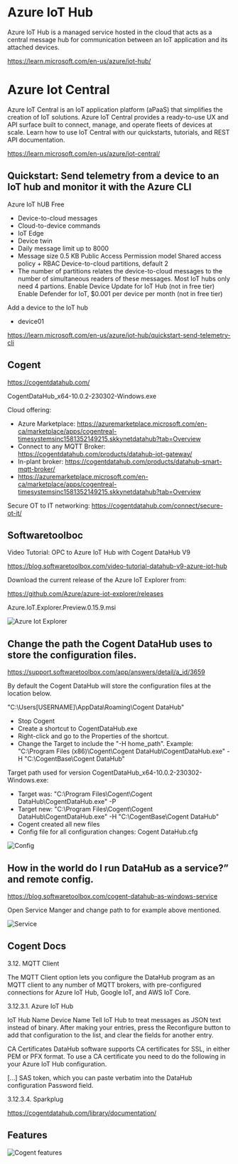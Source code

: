 # Azure IoT Hub

Azure IoT Hub is a managed service hosted in the cloud that acts as a central message hub for communication between an IoT application and its attached devices.

https://learn.microsoft.com/en-us/azure/iot-hub/

# Azure Iot Central

Azure IoT Central is an IoT application platform (aPaaS) that simplifies the creation of IoT solutions. Azure IoT Central provides a ready-to-use UX and API surface built to connect, manage, and operate fleets of devices at scale. Learn how to use IoT Central with our quickstarts, tutorials, and REST API documentation.

https://learn.microsoft.com/en-us/azure/iot-central/


## Quickstart: Send telemetry from a device to an IoT hub and monitor it with the Azure CLI

Azure IoT hUB
Free
* Device-to-cloud messages
* Cloud-to-device commands
* IoT Edge
* Device twin
* Daily message limit up to 8000
* Message size 0.5 KB
Public Access
Permission model Shared access policy + RBAC
Device-to-cloud partitions, default 2
* The number of partitions relates the device-to-cloud messages to the number of simultaneous readers of these messages. Most IoT hubs only need 4 partions.
Enable Device Update for IoT Hub (not in free tier)
Enable Defender for IoT, $0.001 per device per month (not in free tier)

Add a device to the IoT hub
* device01

https://learn.microsoft.com/en-us/azure/iot-hub/quickstart-send-telemetry-cli

## 

## Cogent

https://cogentdatahub.com/

CogentDataHub_x64-10.0.2-230302-Windows.exe

Cloud offering:

* Azure Marketplace: https://azuremarketplace.microsoft.com/en-ca/marketplace/apps/cogentreal-timesystemsinc1581352149215.skkynetdatahub?tab=Overview 
* Connect to any MQTT Broker: https://cogentdatahub.com/products/datahub-iot-gateway/ 
* In-plant broker: https://cogentdatahub.com/products/datahub-smart-mqtt-broker/ 
* https://azuremarketplace.microsoft.com/en-ca/marketplace/apps/cogentreal-timesystemsinc1581352149215.skkynetdatahub?tab=Overview


Secure OT to IT networking: https://cogentdatahub.com/connect/secure-ot-it/

## Softwaretoolboc

Video Tutorial: OPC to Azure IoT Hub with Cogent DataHub V9

https://blog.softwaretoolbox.com/video-tutorial-datahub-v9-azure-iot-hub

Download the current release of the Azure IoT Explorer from:

https://github.com/Azure/azure-iot-explorer/releases

Azure.IoT.Explorer.Preview.0.15.9.msi

![Azure Iot Explorer](https://github.com/spawnmarvel/quickguides/blob/main/iothub/images/hubconnect.jpg)

##  Change the path the Cogent DataHub uses to store the configuration files. 

https://support.softwaretoolbox.com/app/answers/detail/a_id/3659

By default the Cogent DataHub will store the configuration files at the location below.

"C:\Users\[USERNAME]\AppData\Roaming\Cogent DataHub"

* Stop Cogent
* Create a shortcut to CogentDataHub.exe
* Right-click and go to the Properties of the shortcut.
* Change the Target to include the "-H home_path".  Example: "C:\Program Files (x86)\Cogent\Cogent DataHub\CogentDataHub.exe" -H "C:\CogentBase\Cogent DataHub"

Target path used for version CogentDataHub_x64-10.0.2-230302-Windows.exe:
* Target was: "C:\Program Files\Cogent\Cogent DataHub\CogentDataHub.exe" -P
* Target new: "C:\Program Files\Cogent\Cogent DataHub\CogentDataHub.exe" -H "C:\CogentBase\Cogent DataHub"
* Cogent created all new files
* Config file for all configuration changes: Cogent DataHub.cfg

![Config](https://github.com/spawnmarvel/quickguides/blob/main/iothub/images/config.jpg)


## How in the world do I run DataHub as a service?” and remote config.

https://blog.softwaretoolbox.com/cogent-datahub-as-windows-service

Open Service Manger and change path to for example above mentioned.

![Service](https://github.com/spawnmarvel/quickguides/blob/main/iothub/images/service.jpg)


## Cogent Docs

3.12. MQTT Client

The MQTT Client option lets you configure the DataHub program as an MQTT client to any number of MQTT brokers, with pre-configured connections for Azure IoT Hub, Google IoT, and AWS IoT Core.


3.12.3.1. Azure IoT Hub

IoT Hub Name
Device Name
Tell IoT Hub to treat messages as JSON text instead of binary.
After making your entries, press the Reconfigure button to add that configuration to the list, and clear the fields for another entry. 

CA Certificates
DataHub software supports CA certificates for SSL, in either PEM or PFX format. To use a CA certificate you need to do the following in your Azure IoT Hub configuration.

[...] SAS token, which you can paste verbatim into the DataHub configuration Password field.

3.12.3.4. Sparkplug

https://cogentdatahub.com/library/documentation/


## Features

![Cogent features ](https://github.com/spawnmarvel/quickguides/blob/main/iothub/images/features.jpg)






